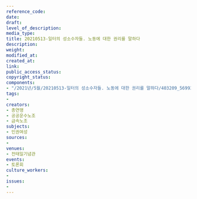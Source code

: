 ```yaml
---
reference_code: 
date: 
draft: 
level_of_description: 
media_type: 
title: 20210513-일터의 성소수자들. 노동에 대한 권리를 말하다
description: 
weight: 
modified_at: 
created_at: 
link: 
public_access_status: 
copyright_status: 
components:
- "/2021년/5월/20210513-일터의 성소수자들. 노동에 대한 권리를 말하다/403209_56993_5645 (1).jpg"
tags:
- 
creators:
- 총연맹
- 공공운수노조
- 금속노조
subjects:
- 인권여성
sources:
- 
venues:
- 전태일기념관
events:
- 토론회
culture_workers:
- 
issues:
- 
---
```

